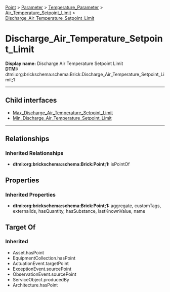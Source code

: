 [Point](../../../../Point.md) > [Parameter](../../../Parameter.md) > [Temperature_Parameter](../../Temperature_Parameter.md) > [Air_Temperature_Setpoint_Limit](../Air_Temperature_Setpoint_Limit.md) > [Discharge_Air_Temperature_Setpoint_Limit](#)
# Discharge_Air_Temperature_Setpoint_Limit

**Display name:** Discharge Air Temperature Setpoint Limit<br />
**DTMI:** dtmi:org:brickschema:schema:Brick:Discharge_Air_Temperature_Setpoint_Limit;1

---


## Child interfaces
* [Max_Discharge_Air_Temperature_Setpoint_Limit](../../../Limit/Max_Limit/Max_Temperature_Setpoint_Limit/Max_Discharge_Air_Temperature_Setpoint_Limit.md)
* [Min_Discharge_Air_Temperature_Setpoint_Limit](../../../Limit/Min_Limit/Min_Temperature_Setpoint_Limit/Min_Discharge_Air_Temperature_Setpoint_Limit.md)

---
## Relationships
### Inherited Relationships
* **dtmi:org:brickschema:schema:Brick:Point;1:** isPointOf
## Properties
### Inherited Properties
* **dtmi:org:brickschema:schema:Brick:Point;1:** aggregate, customTags, externalIds, hasQuantity, hasSubstance, lastKnownValue, name
## Target Of
### Inherited
* Asset.hasPoint
* EquipmentCollection.hasPoint
* ActuationEvent.targetPoint
* ExceptionEvent.sourcePoint
* ObservationEvent.sourcePoint
* ServiceObject.producedBy
* Architecture.hasPoint
